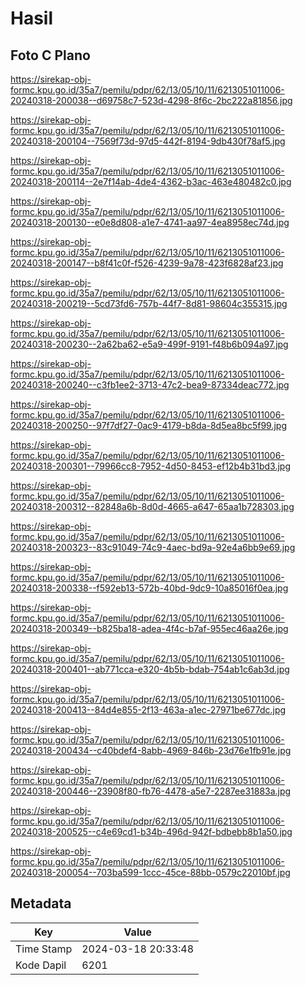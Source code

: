 # Hasil

## Foto C Plano

https://sirekap-obj-formc.kpu.go.id/35a7/pemilu/pdpr/62/13/05/10/11/6213051011006-20240318-200038--d69758c7-523d-4298-8f6c-2bc222a81856.jpg

https://sirekap-obj-formc.kpu.go.id/35a7/pemilu/pdpr/62/13/05/10/11/6213051011006-20240318-200104--7569f73d-97d5-442f-8194-9db430f78af5.jpg

https://sirekap-obj-formc.kpu.go.id/35a7/pemilu/pdpr/62/13/05/10/11/6213051011006-20240318-200114--2e7f14ab-4de4-4362-b3ac-463e480482c0.jpg

https://sirekap-obj-formc.kpu.go.id/35a7/pemilu/pdpr/62/13/05/10/11/6213051011006-20240318-200130--e0e8d808-a1e7-4741-aa97-4ea8958ec74d.jpg

https://sirekap-obj-formc.kpu.go.id/35a7/pemilu/pdpr/62/13/05/10/11/6213051011006-20240318-200147--b8f41c0f-f526-4239-9a78-423f6828af23.jpg

https://sirekap-obj-formc.kpu.go.id/35a7/pemilu/pdpr/62/13/05/10/11/6213051011006-20240318-200219--5cd73fd6-757b-44f7-8d81-98604c355315.jpg

https://sirekap-obj-formc.kpu.go.id/35a7/pemilu/pdpr/62/13/05/10/11/6213051011006-20240318-200230--2a62ba62-e5a9-499f-9191-f48b6b094a97.jpg

https://sirekap-obj-formc.kpu.go.id/35a7/pemilu/pdpr/62/13/05/10/11/6213051011006-20240318-200240--c3fb1ee2-3713-47c2-bea9-87334deac772.jpg

https://sirekap-obj-formc.kpu.go.id/35a7/pemilu/pdpr/62/13/05/10/11/6213051011006-20240318-200250--97f7df27-0ac9-4179-b8da-8d5ea8bc5f99.jpg

https://sirekap-obj-formc.kpu.go.id/35a7/pemilu/pdpr/62/13/05/10/11/6213051011006-20240318-200301--79966cc8-7952-4d50-8453-ef12b4b31bd3.jpg

https://sirekap-obj-formc.kpu.go.id/35a7/pemilu/pdpr/62/13/05/10/11/6213051011006-20240318-200312--82848a6b-8d0d-4665-a647-65aa1b728303.jpg

https://sirekap-obj-formc.kpu.go.id/35a7/pemilu/pdpr/62/13/05/10/11/6213051011006-20240318-200323--83c91049-74c9-4aec-bd9a-92e4a6bb9e69.jpg

https://sirekap-obj-formc.kpu.go.id/35a7/pemilu/pdpr/62/13/05/10/11/6213051011006-20240318-200338--f592eb13-572b-40bd-9dc9-10a85016f0ea.jpg

https://sirekap-obj-formc.kpu.go.id/35a7/pemilu/pdpr/62/13/05/10/11/6213051011006-20240318-200349--b825ba18-adea-4f4c-b7af-955ec46aa26e.jpg

https://sirekap-obj-formc.kpu.go.id/35a7/pemilu/pdpr/62/13/05/10/11/6213051011006-20240318-200401--ab771cca-e320-4b5b-bdab-754ab1c6ab3d.jpg

https://sirekap-obj-formc.kpu.go.id/35a7/pemilu/pdpr/62/13/05/10/11/6213051011006-20240318-200413--84d4e855-2f13-463a-a1ec-27971be677dc.jpg

https://sirekap-obj-formc.kpu.go.id/35a7/pemilu/pdpr/62/13/05/10/11/6213051011006-20240318-200434--c40bdef4-8abb-4969-846b-23d76e1fb91e.jpg

https://sirekap-obj-formc.kpu.go.id/35a7/pemilu/pdpr/62/13/05/10/11/6213051011006-20240318-200446--23908f80-fb76-4478-a5e7-2287ee31883a.jpg

https://sirekap-obj-formc.kpu.go.id/35a7/pemilu/pdpr/62/13/05/10/11/6213051011006-20240318-200525--c4e69cd1-b34b-496d-942f-bdbebb8b1a50.jpg

https://sirekap-obj-formc.kpu.go.id/35a7/pemilu/pdpr/62/13/05/10/11/6213051011006-20240318-200054--703ba599-1ccc-45ce-88bb-0579c22010bf.jpg


## Metadata

| Key        | Value               |
| ---------- | ------------------- |
| Time Stamp | 2024-03-18 20:33:48 |
| Kode Dapil | 6201                |



